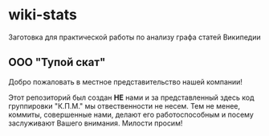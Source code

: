 # wiki-stats
Заготовка для практической работы по анализу графа статей Википедии
## ООО "Тупой скат"
Добро пожаловать в местное представительство нашей компании!

Этот репозиторий был создан **НЕ** нами и за представленный здесь код
группировки "К.П.М." мы отвественности не несем. Тем не менее, коммиты,
 совершенные нами, делают его работоспособным и посему заслуживают
 Вашего внимания. Милости просим!